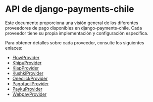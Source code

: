 # API de django-payments-chile

Este documento proporciona una visión general de los diferentes proveedores de pago disponibles en django-payments-chile. Cada proveedor tiene su propia implementación y configuración específica.

Para obtener detalles sobre cada proveedor, consulte los siguientes enlaces:

- [FlowProvider](api-flowprovider.md)
- [KhipuProvider](api-khipuprovider.md)
- [KlapProvider](klap-provider.md)
- [KushkiProvider](kushki-provider.md)
- [OneclickProvider](oneclick-provider.md)
- [PagofacilProvider](pagofacil-provider.md)
- [PaykuProvider](payku-provider.md)
- [WebpayProvider](webpay-provider.md)
